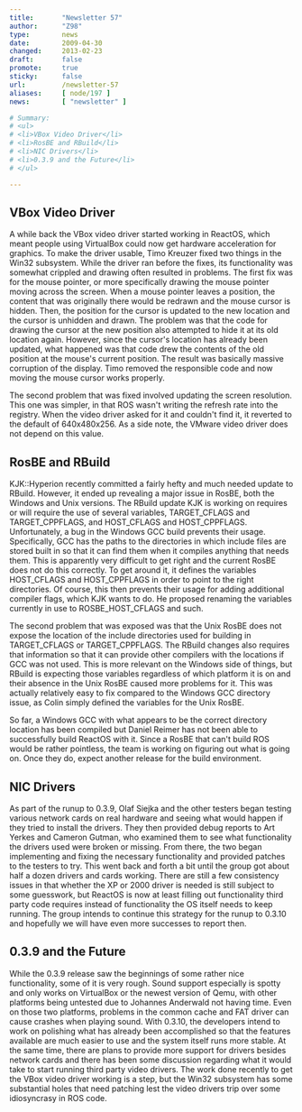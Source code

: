 ```yaml
---
title:       "Newsletter 57"
author:      "Z98"
type:        news
date:        2009-04-30
changed:     2013-02-23
draft:       false
promote:     true
sticky:      false
url:         /newsletter-57
aliases:     [ node/197 ]
news:        [ "newsletter" ]

# Summary:
# <ul>
# <li>VBox Video Driver</li>
# <li>RosBE and RBuild</li>
# <li>NIC Drivers</li>
# <li>0.3.9 and the Future</li>
# </ul>

---
```

<h2>VBox Video Driver</h2>
<p>
A while back the VBox video driver started working in ReactOS, which meant people using VirtualBox could now get hardware acceleration for graphics.  To make the driver usable, Timo Kreuzer fixed two things in the Win32 subsystem.  While the driver ran before the fixes, its functionality was somewhat crippled and drawing often resulted in problems.  The first fix was for the mouse pointer, or more specifically drawing the mouse pointer moving across the screen.  When a mouse pointer leaves a position, the content that was originally there would be redrawn and the mouse cursor is hidden.  Then, the position for the cursor is updated to the new location and the cursor is unhidden and drawn.  The problem was that the code for drawing the cursor at the new position also attempted to hide it at its old location again.  However, since the cursor's location has already been updated, what happened was that code drew the contents of the old position at the mouse's current position.  The result was basically massive corruption of the display.  Timo removed the responsible code and now moving the mouse cursor works properly.
</p>
<p>
The second problem that was fixed involved updating the screen resolution.  This one was simpler, in that ROS wasn't writing the refresh rate into the registry.  When the video driver asked for it and couldn't find it, it reverted to the default of 640x480x256.  As a side note, the VMware video driver does not depend on this value.
</p>
<h2>RosBE and RBuild</h2>
<p>
KJK::Hyperion recently committed a fairly hefty and much needed update to RBuild.  However, it ended up revealing a major issue in RosBE, both the Windows and Unix versions.  The RBuild update KJK is working on requires or will require the use of several variables, TARGET_CFLAGS and TARGET_CPPFLAGS, and HOST_CFLAGS and HOST_CPPFLAGS. Unfortunately, a bug in the Windows GCC build prevents their usage.  Specifically, GCC has the paths to the directories in which include files are stored built in so that it can find them when it compiles anything that needs them.  This is apparently very difficult to get right and the current RosBE does not do this correctly.  To get around it, it defines the variables HOST_CFLAGS and HOST_CPPFLAGS in order to point to the right directories.  Of course, this then prevents their usage for adding additional compiler flags, which KJK wants to do.  He proposed renaming the variables currently in use to ROSBE_HOST_CFLAGS and such.
</p>
<p>
The second problem that was exposed was that the Unix RosBE does not expose the location of the include directories used for building in TARGET_CFLAGS or TARGET_CPPFLAGS.  The RBuild changes also requires that information so that it can provide other compilers with the locations if GCC was not used.  This is more relevant on the Windows side of things, but RBuild is expecting those variables regardless of which platform it is on and their absence in the Unix RosBE caused more problems for it.  This was actually relatively easy to fix compared to the Windows GCC directory issue, as Colin simply defined the variables for the Unix RosBE.
</p>
<p>
So far, a Windows GCC with what appears to be the correct directory location has been compiled but Daniel Reimer has not been able to successfully build ReactOS with it.  Since a RosBE that can't build ROS would be rather pointless, the team is working on figuring out what is going on.  Once they do, expect another release for the build environment.
</p>
<h2>NIC Drivers</h2>
<p>
As part of the runup to 0.3.9, Olaf Siejka and the other testers began testing various network cards on real hardware and seeing what would happen if they tried to install the drivers.  They then provided debug reports to Art Yerkes and Cameron Gutman, who examined them to see what functionality the drivers used were broken or missing.  From there, the two began implementing and fixing the necessary functionality and provided patches to the testers to try.  This went back and forth a bit until the group got about half a dozen drivers and cards working.  There are still a few consistency issues in that whether the XP or 2000 driver is needed is still subject to some guesswork, but ReactOS is now at least filling out functionality third party code requires instead of functionality the OS itself needs to keep running.  The group intends to continue this strategy for the runup to 0.3.10 and hopefully we will have even more successes to report then.
</p>
<h2>0.3.9 and the Future</h2>
<p>
While the 0.3.9 release saw the beginnings of some rather nice functionality, some of it is very rough.  Sound support especially is spotty and only works on VirtualBox or the newest version of Qemu, with other platforms being untested due to Johannes Anderwald not having time.  Even on those two platforms, problems in the common cache and FAT driver can cause crashes when playing sound.  With 0.3.10, the developers intend to work on polishing what has already been accomplished so that the features available are much easier to use and the system itself runs more stable.  At the same time, there are plans to provide more support for drivers besides network cards and there has been some discussion regarding what it would take to start running third party video drivers.  The work done recently to get the VBox video driver working is a step, but the Win32 subsystem has some substantial holes that need patching lest the video drivers trip over some idiosyncrasy in ROS code.
</p>


